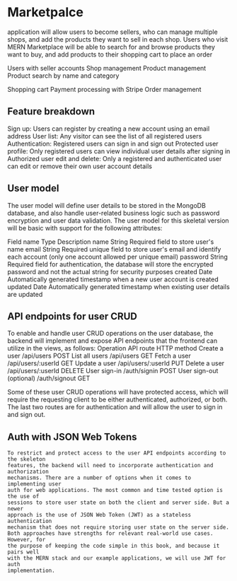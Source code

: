 # Marketpalce

application will allow users to become sellers, who can
manage multiple shops, and add the products they want to sell in each shop.
Users who visit MERN Marketplace will be able to search for and browse
products they want to buy, and add products to their shopping cart to place an
order


Users with seller accounts
Shop management
Product management
Product search by name and category

Shopping cart
Payment processing with Stripe
Order management


## Feature breakdown
Sign up: Users can register by creating a new account using an email
address
User list: Any visitor can see the list of all registered users
Authentication: Registered users can sign in and sign out
Protected user profile: Only registered users can view individual user
details after signing in
Authorized user edit and delete: Only a registered and authenticated user
can edit or remove their own user account details

## User model
The user model will define user details to be stored in the MongoDB database,
and also handle user-related business logic such as password encryption and user
data validation. The user model for this skeletal version will be basic with
support for the following attributes:

Field
name Type Description
name String Required field to store user's name
email String Required unique field to store user's email and identify
each account (only one account allowed per unique email)
password String Required field for authentication, the database will store
the encrypted password and not the actual string for
security purposes
created Date Automatically generated timestamp when a new user
account is created
updated Date Automatically generated timestamp when existing user
details are updated


## API endpoints for user CRUD

To enable and handle user CRUD operations on the user database, the backend
will implement and expose API endpoints that the frontend can utilize in the
views, as follows:
Operation API route HTTP method
Create a user /api/users POST
List all users /api/users GET
Fetch a user /api/users/:userId GET
Update a user /api/users/:userId PUT
Delete a user /api/users/:userId DELETE
User sign-in /auth/signin POST
User sign-out (optional) /auth/signout GET

Some of these user CRUD operations will have protected access, which will require the requesting client to be either authenticated, authorized, or both. The
last two routes are for authentication and will allow the user to sign in and sign
out.

## Auth with JSON Web Tokens

```
To restrict and protect access to the user API endpoints according to the skeleton
features, the backend will need to incorporate authentication and authorization
mechanisms. There are a number of options when it comes to implementing user
auth for web applications. The most common and time tested option is the use of
sessions to store user state on both the client and server side. But a newer
approach is the use of JSON Web Token (JWT) as a stateless authentication
mechanism that does not require storing user state on the server side.
Both approaches have strengths for relevant real-world use cases. However, for
the purpose of keeping the code simple in this book, and because it pairs well
with the MERN stack and our example applications, we will use JWT for auth
implementation.

```

